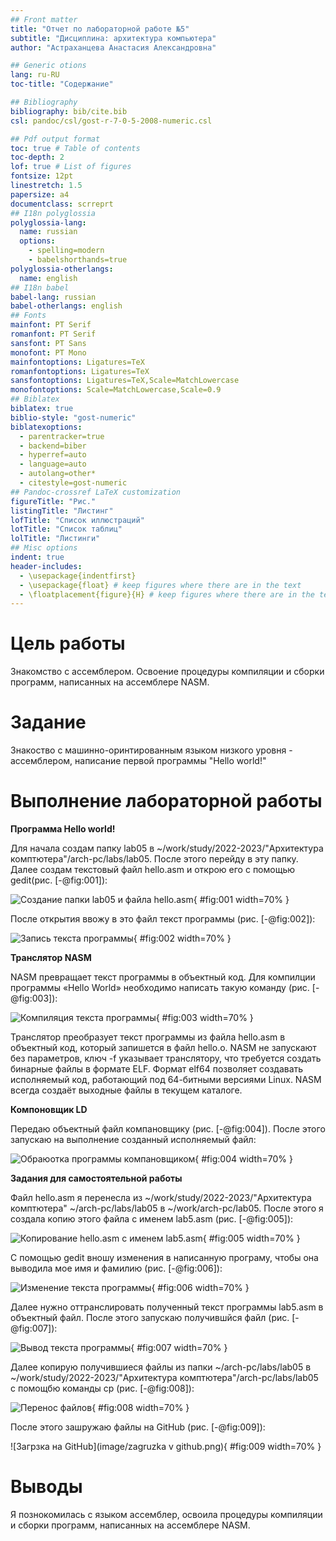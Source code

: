 ```yaml
---
## Front matter
title: "Отчет по лабораторной работе №5"
subtitle: "Дисциплина: архитектура компьютера"
author: "Астраханцева Анастасия Александровна"

## Generic otions
lang: ru-RU
toc-title: "Содержание"

## Bibliography
bibliography: bib/cite.bib
csl: pandoc/csl/gost-r-7-0-5-2008-numeric.csl

## Pdf output format
toc: true # Table of contents
toc-depth: 2
lof: true # List of figures
fontsize: 12pt
linestretch: 1.5
papersize: a4
documentclass: scrreprt
## I18n polyglossia
polyglossia-lang:
  name: russian
  options:
	- spelling=modern
	- babelshorthands=true
polyglossia-otherlangs:
  name: english
## I18n babel
babel-lang: russian
babel-otherlangs: english
## Fonts
mainfont: PT Serif
romanfont: PT Serif
sansfont: PT Sans
monofont: PT Mono
mainfontoptions: Ligatures=TeX
romanfontoptions: Ligatures=TeX
sansfontoptions: Ligatures=TeX,Scale=MatchLowercase
monofontoptions: Scale=MatchLowercase,Scale=0.9
## Biblatex
biblatex: true
biblio-style: "gost-numeric"
biblatexoptions:
  - parentracker=true
  - backend=biber
  - hyperref=auto
  - language=auto
  - autolang=other*
  - citestyle=gost-numeric
## Pandoc-crossref LaTeX customization
figureTitle: "Рис."
listingTitle: "Листинг"
lofTitle: "Список иллюстраций"
lotTitle: "Список таблиц"
lolTitle: "Листинги"
## Misc options
indent: true
header-includes:
  - \usepackage{indentfirst}
  - \usepackage{float} # keep figures where there are in the text
  - \floatplacement{figure}{H} # keep figures where there are in the text
---
```


# Цель работы

Знакомство с ассемблером. Освоение процедуры компиляции и сборки программ, написанных на ассемблере NASM.

# Задание

Знакоство с машинно-оринтированным языком низкого уровня - ассемблером, написание первой  программы "Hello world!"

# Выполнение лабораторной работы


**Программа Hello world!**


Для начала создам папку lab05 в ~/work/study/2022-2023/"Архитектура комптютера"/arch-pc/labs/lab05. После этого перейду в эту папку. Далее создам текстовый файл hello.asm и открою его с помощью gedit(рис. [-@fig:001]):

![Создание папки lab05 и файла hello.asm](image/nach.png){ #fig:001 width=70% }


После открытия ввожу в это файл текст программы (рис. [-@fig:002]):

![Запись текста программы](image/progr.png){ #fig:002 width=70% }


**Транслятор NASM**


NASM превращает текст программы в объектный код. Для компилции программы «Hello World» необходимо написать такую команду (рис. [-@fig:003]):

![Компиляция текста программы](image/hello.o.png){ #fig:003 width=70% }


Транслятор преобразует текст программы из файла hello.asm в объектный код, который запишется в файл hello.o. NASM не запускают без параметров, ключ -f указывает транслятору, что требуется создать бинарные файлы в формате ELF. Формат elf64 позволяет создавать исполняемый код, работающий под 64-битными версиями Linux. 
NASM всегда создаёт выходные файлы в текущем каталоге.


**Компоновщик LD**


Передаю объектный файл компановщику (рис. [-@fig:004]). После этого запускаю на выполнение созданный исполняемый файл:

![Обраюотка программы компановщиком](image/main&hello.png){ #fig:004 width=70% }


**Задания для самостоятельной работы**


Файл hello.asm я перенесла из ~/work/study/2022-2023/"Архитектура комптютера" ~/arch-pc/labs/lab05 в  ~/work/arch-pc/lab05. После этого я создала копию этого файла с именем lab5.asm (рис. [-@fig:005]):

![Копирование hello.asm с именем lab5.asm](image/sam1.png){ #fig:005 width=70% }


С помощью gedit вношу изменения в написанную програму, чтобы она выводила мое имя и фамилию  (рис. [-@fig:006]):

![Изменение текста программы](image/sam2.png){ #fig:006 width=70% }


Далее нужно оттранслировать полученный текст программы lab5.asm в объектный
файл. После этого запускаю получившйся файл (рис. [-@fig:007]):

![Вывод текста программы](image/zapysk.png){ #fig:007 width=70% }


Далее копирую получившиеся файлы из папки ~/arch-pc/labs/lab05 в ~/work/study/2022-2023/"Архитектура комптютера"/arch-pc/labs/lab05 с помощбю команды cp (рис. [-@fig:008]):

![Перенос файлов](image/peremeshenie.png){ #fig:008 width=70% }


После этого зашружаю файлы на GitHub (рис. [-@fig:009]):

![Загрзка на GitHub](image/zagruzka v github.png){ #fig:009 width=70% }

# Выводы

Я познокомилась с языком ассемблер, освоила процедуры компиляции и сборки программ, написанных на ассемблере NASM.

